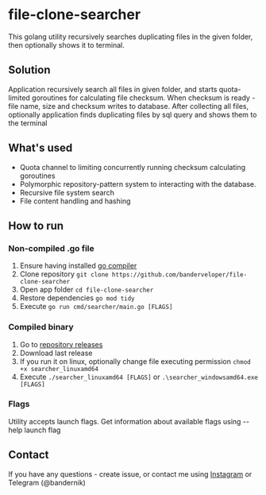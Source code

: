 # file-clone-searcher

This golang utility recursively searches duplicating files in the given folder, then optionally shows it to terminal.

## Solution
Application recursively search all files in given folder, and starts quota-limited goroutines for calculating file checksum. When checksum is ready - file name, size and checksum writes to database. After collecting all files, optionally application finds duplicating files by sql query and shows them to the terminal

## What's used
- Quota channel to limiting concurrently running checksum calculating goroutines
- Polymorphic repository-pattern system to interacting with the database.
- Recursive file system search
- File content handling and hashing

## How to run

### Non-compiled .go file
1. Ensure having installed [go compiler](https://go.dev/dl/)
2. Clone repository ```git clone https://github.com/banderveloper/file-clone-searcher```
3. Open app folder ```cd file-clone-searcher```
4. Restore dependencies ```go mod tidy```
5. Execute ```go run cmd/searcher/main.go [FLAGS]```

### Compiled binary
1. Go to [repository releases](https://github.com/banderveloper/file-clone-searcher/releases)
2. Download last release
3. If you run it on linux, optionally change file executing permission ```chmod +x searcher_linuxamd64```
4. Execute ```./searcher_linuxamd64 [FLAGS]```  or  ```.\searcher_windowsamd64.exe [FLAGS]```

### Flags
Utility accepts launch flags. Get information about available flags using --help launch flag 

## Contact
If you have any questions - create issue, or contact me using [Instagram](https://www.instagram.com/banderveloper) or Telegram (@bandernik)
